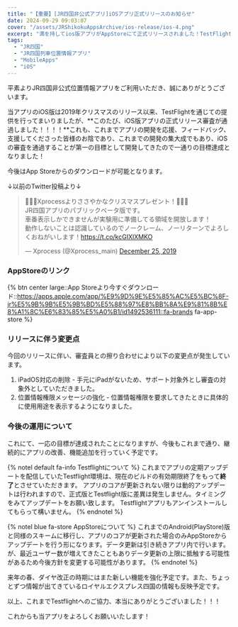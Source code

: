 ```yaml
---
title: "【重要】[JR四国非公式アプリ]iOSアプリ正式リリースのお知らせ"
date: 2024-09-29 09:03:07
cover: "/assets/JRShikokuAppsArchive/ios-release/ios-4.png"
excerpt: "満を持してios版アプリがAppStoreにて正式リリースされました！TestFlight版は終了します。切り替えをお願いします。"
tags:
  - "JR四国"
  - "JR四国列車位置情報アプリ"
  - "MobileApps"
  - "iOS"
---
```


平素よりJR四国非公式位置情報アプリをご利用いただき、誠にありがとうございます。

当アプリのiOS版は2019年クリスマスのリリース以来、TestFlightを通じての提供を行ってまいりましたが、**このたび、iOS版アプリの正式リリース審査が通過しました！！！！**これも、これまでアプリの開発を応援、フィードバック、支援してくださった皆様のお陰であり、これまでの開発の集大成でもあり、iOSの審査を通過することが第一の目標として開発してきたので一通りの目標達成となりました！

今後はApp Storeからのダウンロードが可能となります。

↓以前のTwitter投稿より↓
<blockquote class="twitter-tweet"><p lang="ja" dir="ltr">🎉🎉🎉Xprocessよりささやかなクリスマスプレゼント！🎉🎉🎉<br>JR四国アプリのパブリックベータ版です。<br>車番表示しかできませんが実験用に準備してる領域を開放します！<br>動作しないことは認識しているのでノークレーム、ノーリターンでよろしくおねがいします！<a href="https://t.co/kcGIXlXMKO">https://t.co/kcGIXlXMKO</a></p>&mdash; Xprocess (@Xprocess_main) <a href="https://twitter.com/Xprocess_main/status/1209842379919806464?ref_src=twsrc%5Etfw">December 25, 2019</a></blockquote> <script async src="https://platform.twitter.com/widgets.js" charset="utf-8"></script> 


### **AppStoreのリンク**

{% btn center large::App Storeより今すぐダウンロード::https://apps.apple.com/app/%E9%9D%9E%E5%85%AC%E5%BC%8F-jr%E5%9B%9B%E5%9B%BD%E5%88%97%E8%BB%8A%E9%81%8B%E8%A1%8C%E6%83%85%E5%A0%B1/id1492536111::fa-brands fa-app-store %}


### **リリースに伴う変更点**

今回のリリースに伴い、審査員との擦り合わせにより以下の変更点が発生しています。
1. iPadOS対応の削除 - 手元にiPadがないため、サポート対象外とし審査の対象外としていただきました。
2. 位置情報権限メッセージの強化 - 位置情報権限を要求してきたときに具体的に使用用途を表示するようになりました。
   
### **今後の運用について**

これにて、一応の目標が達成されたことになりますが、今後もこれまで通り、継続的にアプリの改善、機能追加を行っていく予定です。

{% notel default fa-info Testflightについて %}
これまでアプリの定期アップデートを配信していたTestflight環境は、現在のビルドの有効期限終了をもって**終了**とさせていただきます。
アプリのコアが更新されない限りは動的アップデートは行われますので、正式版とTestflight版に差異は発生しません。タイミングをみてアップデートをお願い致します。
Testflightアプリもアンインストールしてもらって構いません。
{% endnotel %}
 
{% notel blue fa-store AppStoreについて %}
これまでのAndroid(PlayStore)版と同様のスキームに移行し、アプリのコアが更新された場合のみAppStoreからアップデートを行う形になります。データ更新は引き続きアプリ内で行います。が、最近ユーザー数が増えてきたこともありデータ更新の上限に抵触する可能性があるため今後方針を変更する可能性があります。
{% endnotel %}

来年の春、ダイヤ改正の時期にはまた新しい機能を強化予定です。また、ちょっとずつ情報が出てきているロイヤルエクスプレス四国の情報も反映予定です。

以上、これまでTestflightへのご協力、本当にありがとうございました！！！

これからも当アプリをよろしくお願いいたします！
